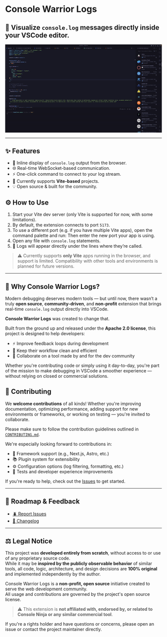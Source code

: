 # Console Warrior Logs

## 🚀 Visualize `console.log` messages directly inside your VSCode editor.

![Presentation](images/presentation.gif)

---

## ✨ Features

- 🚀 Inline display of `console.log` output from the browser.
- 🌐 Real-time WebSocket-based communication.
- ⚡ One-click command to connect to your log stream.
- 🧩 Currently supports **Vite-based** projects.
- 💡 Open source & built for the community.

## ⚙️ How to Use

1. Start your Vite dev server (only Vite is supported for now, with some limitations).
2. By default, the extension connects to port `5173`.
3. To use a different port (e.g. if you have multiple Vite apps), open the command palette and run:
   Then enter the new port your app is using.
4. Open any file with `console.log` statements.
5. 🎉 Logs will appear directly under the lines where they’re called.

> ⚠️ Currently supports **only Vite** apps running in the browser, and support is limited. Compatibility with other tools and environments is planned for future versions.

---

## 🧠 Why Console Warrior Logs?

Modern debugging deserves modern tools — but until now, there wasn’t a truly **open source**, **community-driven**, and **non-profit** extension that brings real-time `console.log` output directly into VSCode.

**Console Warrior Logs** was created to change that.

Built from the ground up and released under the **Apache 2.0 license**, this project is designed to help developers:

- ⚡ Improve feedback loops during development
- 🧼 Keep their workflow clean and efficient
- 🤝 Collaborate on a tool made by and for the dev community

Whether you're contributing code or simply using it day-to-day, you're part of the mission to make debugging in VSCode a smoother experience — without relying on closed or commercial solutions.

## 🤝 Contributing

We **welcome contributions** of all kinds! Whether you're improving documentation, optimizing performance, adding support for new environments or frameworks, or working on testing — you're invited to collaborate.

Please make sure to follow the contribution guidelines outlined in [`CONTRIBUTING.md`](./CONTRIBUTING.md).

We're especially looking forward to contributions in:

- 🔧 Framework support (e.g., Next.js, Astro, etc.)
- 📚 Plugin system for extensibility
- ⚙️ Configuration options (log filtering, formatting, etc.)
- 🧪 Tests and developer experience improvements

If you're ready to help, check out the [Issues](https://github.com/jonpena/vscode-console-warrior-logs/issues) to get started.

---

## 📌 Roadmap & Feedback

- [🪲 Report Issues](https://github.com/jonpena/vscode-console-warrior-logs/issues)
- [📖 Changelog](https://github.com/jonpena/vscode-console-warrior-logs/releases)

---

## ⚖️ Legal Notice

This project was **developed entirely from scratch**, without access to or use of any proprietary source code.  
While it may be **inspired by the publicly observable behavior** of similar tools, all code, logic, architecture, and design decisions are **100% original** and implemented independently by the author.

Console Warrior Logs is a **non-profit, open source** initiative created to serve the web development community.  
All usage and contributions are governed by the project's open source license.

> ⚠️ This extension is **not affiliated with, endorsed by, or related to Console Ninja or any similar commercial tool**.

If you're a rights holder and have questions or concerns, please open an issue or contact the project maintainer directly.
